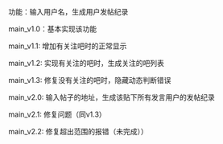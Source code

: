 功能：输入用户名，生成用户发帖纪录

main_v1.0：基本实现该功能

main_v1.1: 增加有关注吧时的正常显示

main_v1.2: 实现有关注的吧时，生成关注的吧列表

main_v1.3: 修复没有关注的吧时，隐藏动态判断错误

main_v2.0: 输入帖子的地址，生成该贴下所有发言用户的发帖纪录

main_v2.1: 修复问题（同v1.3）

main_v2.2: 修复超出范围的报错（未完成））
